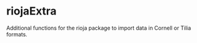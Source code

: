 riojaExtra
========

Additional functions for the rioja package to import data in Cornell or Tilia formats.

